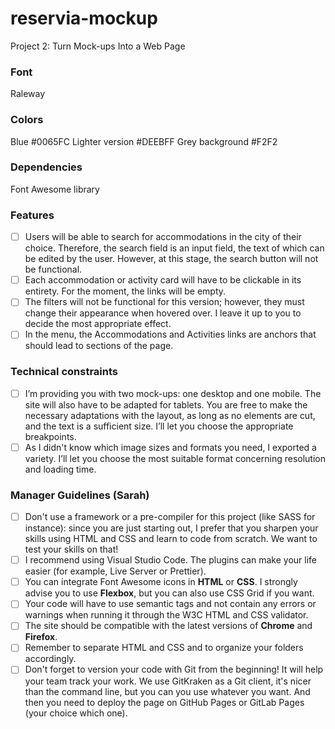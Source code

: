 # reservia-mockup
Project 2: Turn Mock-ups Into a Web Page

### Font
Raleway

### Colors
Blue #0065FC
Lighter version #DEEBFF
Grey background #F2F2

### Dependencies
Font Awesome library

### Features
- [ ] Users will be able to search for accommodations in the city of their choice. Therefore, the search field is an input field, the text of which can be edited by the user. However, at this stage, the search button will not be functional.
- [ ] Each accommodation or activity card will have to be clickable in its entirety. For the moment, the links will be empty.
- [ ] The filters will not be functional for this version; however, they must change their appearance when hovered over. I leave it up to you to decide the most appropriate effect.
- [ ] In the menu, the Accommodations and Activities links are anchors that should lead to sections of the page.

### Technical constraints
- [ ] I’m providing you with two mock-ups: one desktop and one mobile. The site will also have to be adapted for tablets. You are free to make the necessary adaptations with the layout, as long as no elements are cut, and the text is a sufficient size. I’ll let you choose the appropriate breakpoints.
- [ ] As I didn't know which image sizes and formats you need, I exported a variety. I’ll let you choose the most suitable format concerning resolution and loading time.

### Manager Guidelines (Sarah)
- [ ] Don't use a framework or a pre-compiler for this project (like SASS for instance): since you are just starting out, I prefer that  you sharpen your skills using HTML and CSS and learn to code from scratch. We want to test your skills on that!
- [ ] I recommend using Visual Studio Code. The plugins can make your life easier (for example, Live Server or Prettier).
- [ ] You can integrate Font Awesome icons in **HTML** or **CSS**. I strongly advise you to use **Flexbox**, but you can also use CSS Grid if you want.
- [ ] Your code will have to use semantic tags and not contain any errors or warnings when running it through the W3C HTML and CSS validator.
- [ ] The site should be compatible with the latest versions of **Chrome** and **Firefox**.
- [ ] Remember to separate HTML and CSS and to organize your folders accordingly.
- [ ] Don't forget to version your code with Git from the beginning! It will help your team track your work. We use GitKraken as a Git client, it's nicer than the command line, but you can you use whatever you want. And then you need to deploy the page on GitHub Pages or GitLab Pages (your choice which one).
